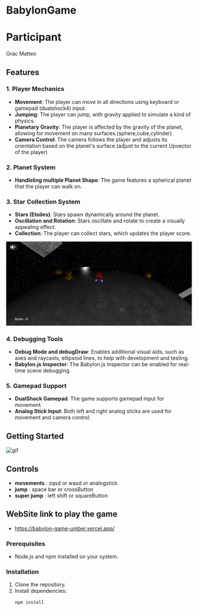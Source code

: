 # BabylonGame

# Participant 
Grac Matteo

## Features

### 1. **Player Mechanics**
- **Movement**: The player can move in all directions using keyboard or gamepad (dualshock4) input.
- **Jumping**: The player can jump, with gravity applied to simulate a kind of physics.
- **Planetary Gravity**: The player is affected by the gravity of the planet, allowing for movement on many surfaces.(sphere,cube,cylinder)
- **Camera Control**: The camera follows the player and adjusts its orientation based on the planet's surface.(adjust to the current Upvector of the player)

### 2. **Planet System**
- **Handleling multiple Planet Shape**: The game features a spherical planet that the player can walk on.


### 3. **Star Collection System**
- **Stars (Etoiles)**: Stars spawn dynamically around the planet.
- **Oscillation and Rotation**: Stars oscillate and rotate to create a visually appealing effect.
- **Collection**: The player can collect stars, which updates the player score.

![img_mario_etoiles](img/img_mario_etoiles.PNG)

### 4. **Debugging Tools**
- **Debug Mode and debugDraw**: Enables additional visual aids, such as axes and raycasts, ellipsoid lines, to help with development and testing.
- **Babylon.js Inspector**: The Babylon.js Inspector can be enabled for real-time scene debugging.

### 5. **Gamepad Support**
- **DualShock Gamepad**: The game supports gamepad input for movement.
- **Analog Stick Input**: Both left and right analog sticks are used for movement and camera control.

## Getting Started

![gif](img/mario_demo_short3.gif)
## Controls
- **movements** : zqsd or wasd or analogstick
- **jump** : space bar or crossButton
- **super jump** : left shift or squareButton

## WebSite link to play the game

- https://babylon-game-umber.vercel.app/


### Prerequisites
- Node.js and npm installed on your system.

### Installation
1. Clone the repository.
2. Install dependencies:
   ```bash
   npm install